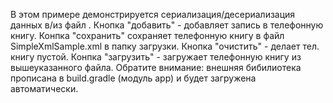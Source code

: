 В этом примере демонстрируется сериализация/десериализация данных в/из файл . Кнопка "добавить" - добавляет запись в телефонную книгу. Конпка "сохранить" сохраняет телефонную книгу в файл SimpleXmlSample.xml в папку загрузки. Кнопка "очистить" - делает тел. книгу пустой. Конпка "загрузить" - загружает телефонную книгу из вышеуказанного файла. Обратите внимание: внешняя бибилиотека прописана в build.gradle (модуль app) и будет загружена автоматически. 

